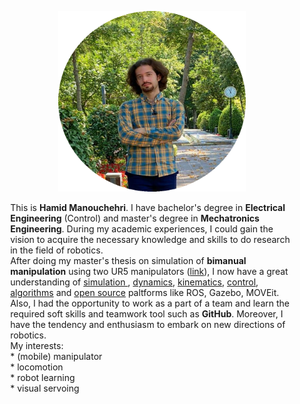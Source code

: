 <!-- For initial loading of page it must be `README.md` file, image and paragraphs are written in html for better control and configuration in web page, please do not convert them into markdown syntax. -->

<p style="text-align:center;">
  <img width="300" height="289" src="/img/bio_image/about_img.png" alt="my photo">
</p>

<p style="margin: 1% 5% 1% 5%">
This is <b>Hamid Manouchehri</b>. I have bachelor's degree in <b>Electrical Engineering</b> (Control) and master's degree in <b>Mechatronics Engineering</b>. During my academic experiences, I could gain the vision to acquire the necessary knowledge and skills to do research in the field of robotics. <br>
After doing my master's thesis on simulation of <b>bimanual manipulation</b> using two UR5 manipulators (<a href="https://hamid-manouchehri.github.io/Development-and-Simulation-of-Bimanual-Object-Manipulation/">link</a>), I now have a great understanding of <u> simulation </u>, <u>dynamics</u>, <u>kinematics</u>, <u>control</u>, <u>algorithms</u> and <u>open source</u> paltforms like ROS, Gazebo, MOVEit. Also, I had the opportunity to work as a part of a team and learn the required soft skills and teamwork tool such as <b>GitHub</b>. Moreover, I have the tendency and enthusiasm to embark on new directions of robotics. <br>
My interests: <br>
  * (mobile) manipulator <br>
  * locomotion <br>
  * robot learning <br>
  * visual servoing
